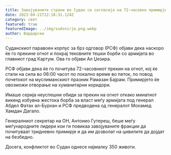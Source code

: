 ```yaml
---
title: Завојуваните страни во Судан се согласија на 72-часовно примирје
date: 2023-04-21T22:18:31.124Z
category: свет
featured: true
featuredImage: ../img/sudsnirje.png.webp
author: Вардарски
---
```


Суданскиот паравоен корпус за брз одговор (РСФ) објави дека наскоро ќе го прекине огнот и покрај тековните тешки борби со армијата во главниот град Картум. Ова го објави Ал Џезира.

РСФ објави дека ќе го почитува 72-часовниот прекин на огнот, кој ќе стапи на сила во 06:00 часот по локално време во петок, по повод почетокот на муслиманскиот празник Рамазан Бајрам. Примирјето ќе овозможи отворање на хуманитарни коридори.

Имаше серија неуспешни обиди за прекин на огнот откако минатиот викенд избувна жестока борба за власт меѓу армијата под генерал Абдел Фатах ал-Бурхан и РСФ предводена од генералот Мохамед Хамдан Дагало.

Генералниот секретар на ОН, Антонио Гутереш, беше меѓу меѓународните лидери кои ги повикаа завојуваните фракции да почитуваат тридневно примирје и да им дозволат на цивилите да дојдат на безбедно.

Досега, конфликтот во Судан однесе најмалку 350 животи.
